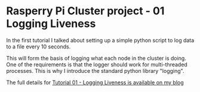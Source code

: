 Rasperry Pi Cluster project - 01 Logging Liveness
=================================================

In the first tutorial I talked about setting up a simple python script to log data to a file every 10 seconds.

This will form the basis of logging what each node in the cluster is doing. One of the requirements is
that the logger should work for multi-threaded processes. This is why I introduce the standard python
library "logging".

The full details for
[Tutorial 01 - Logging Liveness is available on my blog](https://chewett.co.uk/blog/741/raspberry-pi-cluster-node-01-logging-liveness/)